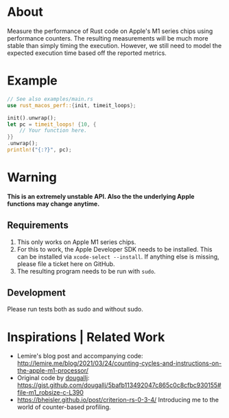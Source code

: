 # About

Measure the performance of Rust code on Apple's M1 series chips using performance counters.
The resulting measurements will be much more stable than simply timing the execution. However,
we still need to model the expected execution time based off the reported metrics.

# Example

```rust
// See also examples/main.rs
use rust_macos_perf::{init, timeit_loops};

init().unwrap();
let pc = timeit_loops! {10, {
    // Your function here.
}}
.unwrap();
println!("{:?}", pc);
```

# Warning

**This is an extremely unstable API. Also the the underlying Apple functions may change anytime.**

## Requirements

1. This only works on Apple M1 series chips.
2. For this to work, the Apple Developer SDK needs to be installed. This can be installed via `xcode-select --install`. If anything else is missing, please file a ticket here on GitHub.
3. The resulting program needs to be run with `sudo`.

## Development

Please run tests both as sudo and without sudo.

# Inspirations | Related Work

- Lemire's blog post and accompanying code: http://lemire.me/blog/2021/03/24/counting-cycles-and-instructions-on-the-apple-m1-processor/
- Original code by [dougallj](https://twitter.com/dougallj):
  https://gist.github.com/dougallj/5bafb113492047c865c0c8cfbc930155#file-m1_robsize-c-L390
- https://bheisler.github.io/post/criterion-rs-0-3-4/ Introducing me to the world of counter-based profiling.
